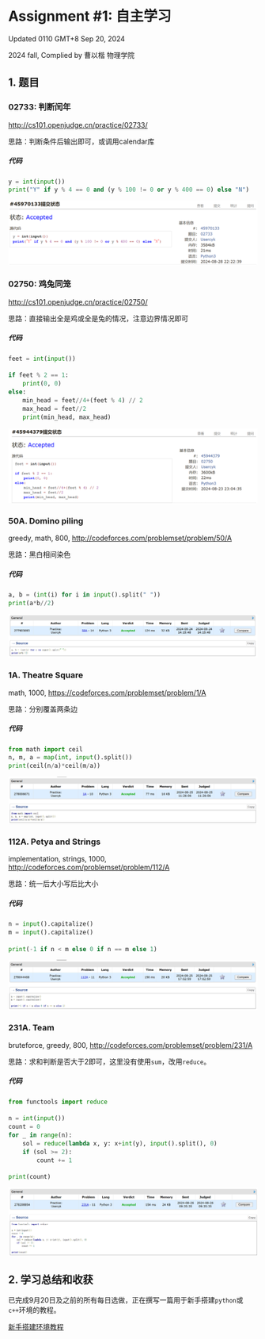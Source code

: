 # Assignment #1: 自主学习

Updated 0110 GMT+8 Sep 20, 2024

2024 fall, Complied by 曹以楷 物理学院

## 1. 题目

### 02733: 判断闰年

http://cs101.openjudge.cn/practice/02733/

思路：判断条件后输出即可，或调用calendar库

##### 代码

```python
y = int(input())
print("Y" if y % 4 == 0 and (y % 100 != 0 or y % 400 == 0) else "N")

```

![](https://raw.githubusercontent.com/Usercyk/images/main/20240920152334.png)

### 02750: 鸡兔同笼

http://cs101.openjudge.cn/practice/02750/

思路：直接输出全是鸡或全是兔的情况，注意边界情况即可

##### 代码

```python
feet = int(input())

if feet % 2 == 1:
    print(0, 0)
else:
    min_head = feet//4+(feet % 4) // 2
    max_head = feet//2
    print(min_head, max_head)

```

![](https://raw.githubusercontent.com/Usercyk/images/main/20240920152515.png)

### 50A. Domino piling

greedy, math, 800, http://codeforces.com/problemset/problem/50/A

思路：黑白相间染色

##### 代码

```python
a, b = (int(i) for i in input().split(" "))
print(a*b//2)

```

![](https://raw.githubusercontent.com/Usercyk/images/main/20240920152634.png)

### 1A. Theatre Square

math, 1000, https://codeforces.com/problemset/problem/1/A

思路：分别覆盖两条边

##### 代码

```python
from math import ceil
n, m, a = map(int, input().split())
print(ceil(n/a)*ceil(m/a))

```

![](https://raw.githubusercontent.com/Usercyk/images/main/20240920152935.png)

### 112A. Petya and Strings

implementation, strings, 1000, http://codeforces.com/problemset/problem/112/A

思路：统一后大小写后比大小

##### 代码

```python
n = input().capitalize()
m = input().capitalize()

print(-1 if n < m else 0 if n == m else 1)

```
![](https://raw.githubusercontent.com/Usercyk/images/main/20240920153055.png)

### 231A. Team

bruteforce, greedy, 800, http://codeforces.com/problemset/problem/231/A

思路：求和判断是否大于2即可，这里没有使用`sum`，改用`reduce`。

##### 代码

```python
from functools import reduce

n = int(input())
count = 0
for _ in range(n):
    sol = reduce(lambda x, y: x+int(y), input().split(), 0)
    if (sol >= 2):
        count += 1

print(count)

```

![](https://raw.githubusercontent.com/Usercyk/images/main/20240920153404.png)

## 2. 学习总结和收获

已完成9月20日及之前的所有每日选做，正在撰写一篇用于新手搭建`python`或`c++`环境的教程。

[新手搭建环境教程](https://github.com/Usercyk/cs101/blob/master/Notes/Preparation.md)
